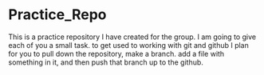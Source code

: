 # Practice_Repo
This is a practice repository I have created for the group. I am going to give each of you a small task. to get used to working with git and github I plan for you to pull down the repository, make a branch. add a file with something in it, and then push that branch up to the github.
